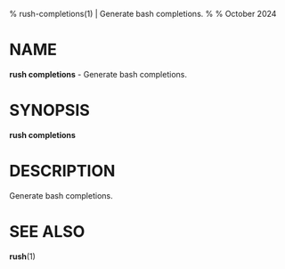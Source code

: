 % rush-completions(1) | Generate bash completions.
% 
% October 2024

NAME
==================================================

**rush completions** - Generate bash completions.

SYNOPSIS
==================================================

**rush completions**

DESCRIPTION
==================================================

Generate bash completions.


SEE ALSO
==================================================

**rush**(1)



